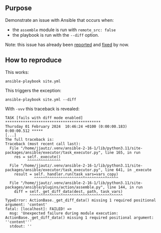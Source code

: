 ## Purpose

Demonstrate an issue with Ansible that occurs when:
- the `assemble` module is run with `remote_src: false`
- the playbook is run with the `--diff` option.

Note: this issue has already been
[reported](https://github.com/ansible/ansible/issues/82359)
and [fixed](https://github.com/ansible/ansible/pull/82360)
by now.

## How to reproduce

This works:
```
ansible-playbook site.yml
```

This triggers the exception:
```
ansible-playbook site.yml --diff
```

With `-vvv` this traceback is revealed:

```
TASK [fails with diff mode enabled] *******************************************
Thursday 01 February 2024  10:46:24 +0100 (0:00:00.183)       0:00:00.512 *****
[...]
The full traceback is:
Traceback (most recent call last):
  File "/home/jjautz/.venv/ansible-2-16-1/lib/python3.11/site-packages/ansible/executor/task_executor.py", line 165, in run
    res = self._execute()
          ^^^^^^^^^^^^^^^
  File "/home/jjautz/.venv/ansible-2-16-1/lib/python3.11/site-packages/ansible/executor/task_executor.py", line 641, in _execute
    result = self._handler.run(task_vars=vars_copy)
             ^^^^^^^^^^^^^^^^^^^^^^^^^^^^^^^^^^^^^^
  File "/home/jjautz/.venv/ansible-2-16-1/lib/python3.11/site-packages/ansible/plugins/action/assemble.py", line 144, in run
    diff = self._get_diff_data(dest, path, task_vars)
           ^^^^^^^^^^^^^^^^^^^^^^^^^^^^^^^^^^^^^^^^^^
TypeError: ActionBase._get_diff_data() missing 1 required positional argument: 'content'
fatal: [localhost]: FAILED! =>
  msg: 'Unexpected failure during module execution: ActionBase._get_diff_data() missing 1 required positional argument: ''content'''
  stdout: ''
```
